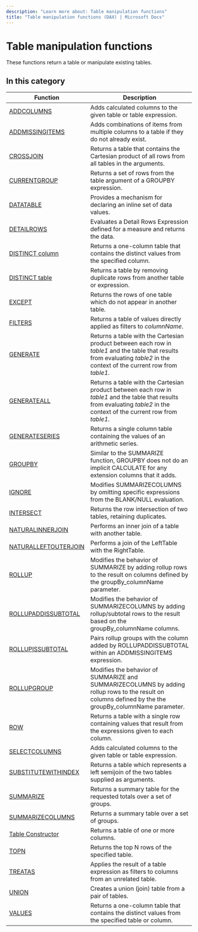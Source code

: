 ```yaml
---
description: "Learn more about: Table manipulation functions"
title: "Table manipulation functions (DAX) | Microsoft Docs"
---
```

# Table manipulation functions

These functions return a table or manipulate existing tables.

## In this category

|Function  |Description  |
|---------|---------|
|[ADDCOLUMNS](addcolumns-function-dax.md)      |     Adds calculated columns to the given table or table expression.          |
|[ADDMISSINGITEMS](addmissingitems-function-dax.md)       |     Adds combinations of items from multiple columns to a table if they do not already exist.    |
|[CROSSJOIN](crossjoin-function-dax.md)      |  Returns a table that contains the Cartesian product of all rows from all tables in the arguments.      |
|[CURRENTGROUP](currentgroup-function-dax.md)      |  Returns a set of rows from the table argument of a GROUPBY expression.      |
|[DATATABLE](datatable-function-dax.md)    |  Provides a mechanism for declaring an inline set of data values.        |
|[DETAILROWS](detailrows-function-dax.md)    |  Evaluates a Detail Rows Expression defined for a measure and returns the data.        |
|[DISTINCT column](distinct-function-dax.md)      |  Returns a one-column table that contains the distinct values from the specified column.       |
|[DISTINCT table](distinct-table-function-dax.md)      |  Returns a table by removing duplicate rows from another table or expression.       |
|[EXCEPT](except-function-dax.md)     |  Returns the rows of one table which do not appear in another table.       |
|[FILTERS](filters-function-dax.md)     |  Returns a table of values directly applied as filters to *columnName*.        |
|[GENERATE](generate-function-dax.md)      |  Returns a table with the Cartesian product between each row in *table1* and the table that results from evaluating *table2* in the context of the current row from *table1*.       |
|[GENERATEALL](generateall-function-dax.md)     |  Returns a table with the Cartesian product between each row in *table1* and the table that results from evaluating *table2* in the context of the current row from *table1*.         |
|[GENERATESERIES](generateseries-function-dax.md)     | Returns a single column table containing the values of an arithmetic series.        |
|[GROUPBY](groupby-function-dax.md)      |  Similar to the SUMMARIZE function, GROUPBY does not do an implicit CALCULATE for any extension columns that it adds.       |
|[IGNORE](ignore-function-dax.md)      |   Modifies SUMMARIZECOLUMNS by omitting specific expressions from the BLANK/NULL evaluation.      |
|[INTERSECT](intersect-function-dax.md)       |   Returns the row intersection of two tables, retaining duplicates.       |
|[NATURALINNERJOIN](naturalinnerjoin-function-dax.md)     |  Performs an inner join of a table with another table.        |
|[NATURALLEFTOUTERJOIN](naturalleftouterjoin-function-dax.md)     |  Performs a join of the LeftTable with the RightTable.       |
|[ROLLUP](rollup-function-dax.md)    |  Modifies the behavior of SUMMARIZE by adding rollup rows to the result on columns defined by the groupBy_columnName parameter.     |
|[ROLLUPADDISSUBTOTAL](rollupaddissubtotal-function-dax.md)    | Modifies the behavior of SUMMARIZECOLUMNS by adding rollup/subtotal rows to the result based on the groupBy_columnName columns.        |
|[ROLLUPISSUBTOTAL](rollupissubtotal-function-dax.md)    |  Pairs rollup groups with the column added by ROLLUPADDISSUBTOTAL within an ADDMISSINGITEMS expression.      |
|[ROLLUPGROUP](rollupgroup-function-dax.md)    |   Modifies the behavior of SUMMARIZE and SUMMARIZECOLUMNS by adding rollup rows to the result on columns defined by the the groupBy_columnName parameter.       |
|[ROW](row-function-dax.md)     |  Returns a table with a single row containing values that result from the expressions given to each column.         |
|[SELECTCOLUMNS](selectcolumns-function-dax.md)    |  Adds calculated columns to the given table or table expression.         |
|[SUBSTITUTEWITHINDEX](substitutewithindex-function-dax.md)      |  Returns a table which represents a left semijoin of the two tables supplied as arguments.        |
|[SUMMARIZE](summarize-function-dax.md)      | Returns a summary table for the requested totals over a set of groups.          |
|[SUMMARIZECOLUMNS](summarizecolumns-function-dax.md)      |  Returns a summary table over a set of groups.        |
|[Table Constructor](table-Constructor.md)    |  Returns a table of one or more columns.       |
|[TOPN](topn-function-dax.md)     |  Returns the top N rows of the specified table.       |
|[TREATAS](treatas-function-dax.md)     |  Applies the result of a table expression as filters to columns from an unrelated table.        |
|[UNION](union-function-dax.md)     |  Creates a union (join) table from a pair of tables.         |
|[VALUES](values-function-dax.md)     |  Returns a one-column table that contains the distinct values from the specified table or column.       |
